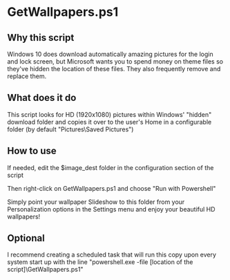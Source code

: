 GetWallpapers.ps1
=================

Why this script
---------------

Windows 10 does download automatically amazing pictures for the login and lock screen, but Microsoft wants you to spend money on theme files so they've hidden the location of these files. They also frequently remove and replace them.

What does it do
---------------

This script looks for HD (1920x1080) pictures within Windows' "hidden" download folder and copies it over to the user's Home in a configurable folder (by default "Pictures\Saved Pictures")

How to use
----------

If needed, edit the $image_dest folder in the configuration section of the script

Then right-click on GetWallpapers.ps1 and choose "Run with Powershell"

Simply point your wallpaper Slideshow to this folder from your Personalization options in the Settings menu and enjoy your beautiful HD wallpapers!

Optional
--------

I recommend creating a scheduled task that will run this copy upon every system start up with the line "powershell.exe -file [location of the script]\GetWallpapers.ps1"
